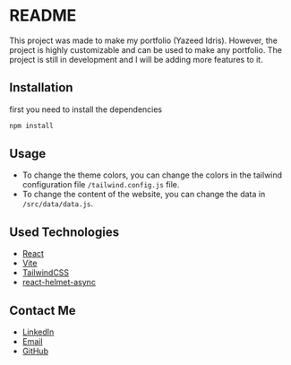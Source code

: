 # README 
This project was made to make my portfolio (Yazeed Idris). However, the project is highly customizable and can be used to make any portfolio. The project is still in development and I will be adding more features to it.

## Installation

first you need to install the dependencies

```bash
npm install
```

## Usage

- To change the theme colors, you can change the colors in the tailwind configuration file `/tailwind.config.js` file.
- To change the content of the website, you can change the data in `/src/data/data.js`.

## Used Technologies
- [React](https://reactjs.org/)
- [Vite](https://vitejs.dev/)
- [TailwindCSS](https://tailwindcss.com/)
- [react-helmet-async](https://www.npmjs.com/package/react-helmet-async)

## Contact Me
- [LinkedIn](https://www.linkedin.com/in/yazeed-idris/)
- [Email](mailto:yazeed.a.idris@gmail.com?subject=[GitHub]%20Portfolio&body=Hi%20Yazeed!)
- [GitHub](https://github.com/Yazeed-Idris)
